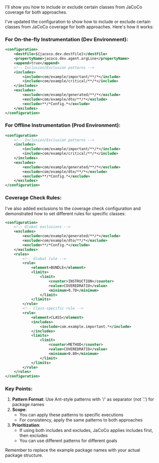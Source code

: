 I'll show you how to include or exclude certain classes from JaCoCo coverage for both approaches.

I've updated the configuration to show how to include or exclude certain classes from JaCoCo coverage for both approaches. Here's how it works:

### For On-the-fly Instrumentation (Dev Environment):
```xml
<configuration>
    <destFile>${jacoco.dev.destFile}</destFile>
    <propertyName>jacoco.dev.agent.argLine</propertyName>
    <append>true</append>
    <!-- Inclusion/Exclusion patterns -->
    <includes>
        <include>com/example/important/**/*</include>
        <include>com/example/critical/**/*</include>
    </includes>
    <excludes>
        <exclude>com/example/generated/**/*</exclude>
        <exclude>com/example/dto/**/*</exclude>
        <exclude>**/*Config.*</exclude>
    </excludes>
</configuration>
```

### For Offline Instrumentation (Prod Environment):
```xml
<configuration>
    <!-- Inclusion/Exclusion patterns -->
    <includes>
        <include>com/example/important/**/*</include>
        <include>com/example/critical/**/*</include>
    </includes>
    <excludes>
        <exclude>com/example/generated/**/*</exclude>
        <exclude>com/example/dto/**/*</exclude>
        <exclude>**/*Config.*</exclude>
    </excludes>
</configuration>
```

### Coverage Check Rules:
I've also added exclusions to the coverage check configuration and demonstrated how to set different rules for specific classes:

```xml
<configuration>
    <!-- Global exclusions -->
    <excludes>
        <exclude>com/example/generated/**/*</exclude>
        <exclude>com/example/dto/**/*</exclude>
        <exclude>**/*Config.*</exclude>
    </excludes>
    <rules>
        <!-- Global rule -->
        <rule>
            <element>BUNDLE</element>
            <limits>
                <limit>
                    <counter>INSTRUCTION</counter>
                    <value>COVEREDRATIO</value>
                    <minimum>0.70</minimum>
                </limit>
            </limits>
        </rule>
        <!-- Class-specific rule -->
        <rule>
            <element>CLASS</element>
            <includes>
                <include>com.example.important.*</include>
            </includes>
            <limits>
                <limit>
                    <counter>METHOD</counter>
                    <value>COVEREDRATIO</value>
                    <minimum>0.80</minimum>
                </limit>
            </limits>
        </rule>
    </rules>
</configuration>
```

### Key Points:
1. **Pattern Format**: Use Ant-style patterns with '/' as separator (not '.') for package names
2. **Scope**: 
   - You can apply these patterns to specific executions
   - For consistency, apply the same patterns to both approaches
3. **Prioritization**: 
   - If using both includes and excludes, JaCoCo applies includes first, then excludes
   - You can use different patterns for different goals

Remember to replace the example package names with your actual package structure.